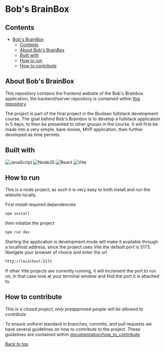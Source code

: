 # Bob's BrainBox

## Contents

- [Bob's BrainBox](#bobs-brainbox)
  - [Contents](#contents)
  - [About Bob's BrainBox](#about-bobs-brainbox)
  - [Built with](#built-with)
  - [How to run](#how-to-run)
  - [How to contribute](#how-to-contribute)

## About Bob's BrainBox

This repository contains the frontend website of the Bob's Brainbox application, the backend/server repository is contained within [this repository](https://github.com/ScandiumSG/Boolean-Quizapp-backend).

The project is part of the final project in the Boolean fullstack development course. The goal behind Bob's Brainbox is to develop a fullstack application in 5 days, to then be presented to other groups in the course. It will first be made into a very simple, bare-bones, MVP application, then further developed as time permits.

## Built with
![JavaScript](https://img.shields.io/badge/javascript-%23323330.svg?style=for-the-badge&logo=javascript&logoColor=%23F7DF1E)
![NodeJS](https://img.shields.io/badge/node.js-6DA55F?style=for-the-badge&logo=node.js&logoColor=white)
![React](https://img.shields.io/badge/React-20232A?style=for-the-badge&logo=react&logoColor=61DAFB)
![Vite](https://img.shields.io/badge/vite-%23646CFF.svg?style=for-the-badge&logo=vite&logoColor=white)

## How to run

This is a node project, as such it is very easy to both install and run the website locally.

First install required dependencies

```bash
npm install
```

then initalize the project

```bash
npm run dev
```

Starting the application is development mode will make it available through a localhost address, since the project uses Vite the default port is 5173. Navigate your browser of choice and enter the url 
```bash
http://localhost:5173
```

If other Vite projects are currently running, it will increment the port to run on, in that case look at your terminal window and find the port it is attached to.

## How to contribute

*This is a closed project, only preapproved people will be allowed to contribute*

To ensure uniform standard in branches, commits, and pull requests we have several guidelines on how to contribute to the project. These guidelines are contained within [documentation/how_to_contribute](./documentation/how_to_contribute.md).

[Back to top](#bobs-brainbox)